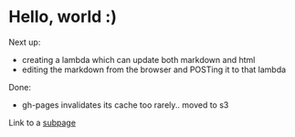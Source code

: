 # Hello, world :)

Next up:

* creating a lambda which can update both markdown and html
* editing the markdown from the browser and POSTing it to that lambda

Done:

* gh-pages invalidates its cache too rarely.. moved to s3

Link to a [subpage](sub_page.html)
